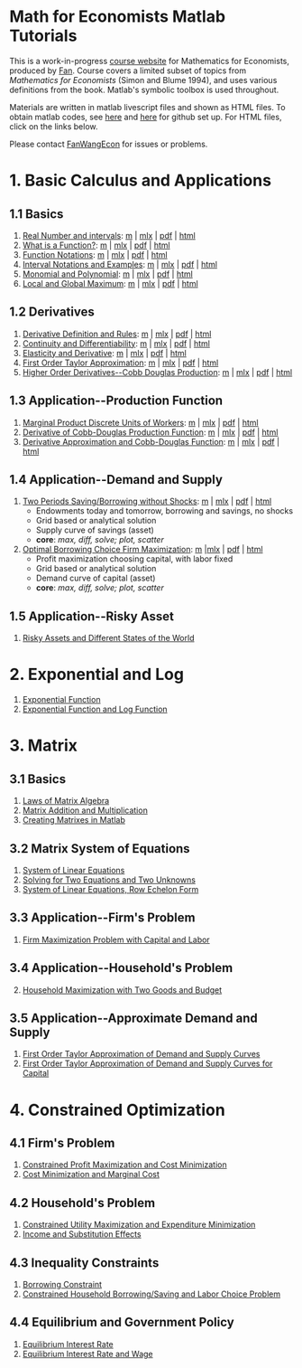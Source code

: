
# Math for Economists Matlab Tutorials

This is a work-in-progress [course website](https://fanwangecon.github.io/Math4Econ/) for Mathematics for Economists, produced by [Fan](https://fanwangecon.github.io/). Course covers a limited subset of topics from *Mathematics for Economists* (Simon and Blume 1994), and uses various definitions from the book. Matlab's symbolic toolbox is used throughout.

Materials are written in matlab livescript files and shown as HTML files. To obtain matlab codes, see [here](docs/gitsetup.md) and [here](docs/gitsetupown.md) for github set up. For HTML files, click on the links below.

Please contact [FanWangEcon](https://fanwangecon.github.io/) for issues or problems.

# 1. Basic Calculus and Applications

## 1.1 Basics

1. [Real Number and intervals](https://fanwangecon.github.io/Math4Econ/calconevar/realnumber.html): [m](https://github.com/FanWangEcon/Math4Econ/blob/master/calconevar/realnumber_m.m) \| [mlx](https://github.com/FanWangEcon/Math4Econ/blob/master/calconevar/realnumber.mlx) \| [pdf](https://github.com/FanWangEcon/Math4Econ/blob/master/calconevar/realnumber.pdf) \| [html](https://fanwangecon.github.io/Math4Econ/calconevar/realnumber.html)
2. [What is a Function?](https://fanwangecon.github.io/Math4Econ/calconevar/whatisfunction.html): [m](https://github.com/FanWangEcon/Math4Econ/blob/master/calconevar/realnumber_m.m) \| [mlx](https://github.com/FanWangEcon/Math4Econ/blob/master/calconevar/realnumber.mlx) \| [pdf](https://github.com/FanWangEcon/Math4Econ/blob/master/calconevar/realnumber.pdf) \| [html](https://fanwangecon.github.io/Math4Econ/calconevar/realnumber.html)
3. [Function Notations](https://fanwangecon.github.io/Math4Econ/calconevar/funcnotations.html): [m](https://github.com/FanWangEcon/Math4Econ/blob/master/calconevar/realnumber_m.m) \| [mlx](https://github.com/FanWangEcon/Math4Econ/blob/master/calconevar/realnumber.mlx) \| [pdf](https://github.com/FanWangEcon/Math4Econ/blob/master/calconevar/realnumber.pdf) \| [html](https://fanwangecon.github.io/Math4Econ/calconevar/realnumber.html)
4. [Interval Notations and Examples](https://fanwangecon.github.io/Math4Econ/calconevar/interval.html): [m](https://github.com/FanWangEcon/Math4Econ/blob/master/calconevar/realnumber_m.m) \| [mlx](https://github.com/FanWangEcon/Math4Econ/blob/master/calconevar/realnumber.mlx) \| [pdf](https://github.com/FanWangEcon/Math4Econ/blob/master/calconevar/realnumber.pdf) \| [html](https://fanwangecon.github.io/Math4Econ/calconevar/realnumber.html)
5. [Monomial and Polynomial](https://fanwangecon.github.io/Math4Econ/calconevar/polynomial.html): [m](https://github.com/FanWangEcon/Math4Econ/blob/master/calconevar/realnumber_m.m) \| [mlx](https://github.com/FanWangEcon/Math4Econ/blob/master/calconevar/realnumber.mlx) \| [pdf](https://github.com/FanWangEcon/Math4Econ/blob/master/calconevar/realnumber.pdf) \| [html](https://fanwangecon.github.io/Math4Econ/calconevar/realnumber.html)
6. [Local and Global Maximum](https://fanwangecon.github.io/Math4Econ/calconevar/localglobal.html): [m](https://github.com/FanWangEcon/Math4Econ/blob/master/calconevar/realnumber_m.m) \| [mlx](https://github.com/FanWangEcon/Math4Econ/blob/master/calconevar/realnumber.mlx) \| [pdf](https://github.com/FanWangEcon/Math4Econ/blob/master/calconevar/realnumber.pdf) \| [html](https://fanwangecon.github.io/Math4Econ/calconevar/realnumber.html)

## 1.2 Derivatives

1. [Derivative Definition and Rules](https://fanwangecon.github.io/Math4Econ/derivative/derivative_rules.html): [m](https://github.com/FanWangEcon/Math4Econ/blob/master/calconevar/realnumber_m.m) \| [mlx](https://github.com/FanWangEcon/Math4Econ/blob/master/calconevar/realnumber.mlx) \| [pdf](https://github.com/FanWangEcon/Math4Econ/blob/master/calconevar/realnumber.pdf) \| [html](https://fanwangecon.github.io/Math4Econ/calconevar/realnumber.html)
2. [Continuity and Differentiability](https://fanwangecon.github.io/Math4Econ/derivative/continuous_differentiable.html): [m](https://github.com/FanWangEcon/Math4Econ/blob/master/calconevar/realnumber_m.m) \| [mlx](https://github.com/FanWangEcon/Math4Econ/blob/master/calconevar/realnumber.mlx) \| [pdf](https://github.com/FanWangEcon/Math4Econ/blob/master/calconevar/realnumber.pdf) \| [html](https://fanwangecon.github.io/Math4Econ/calconevar/realnumber.html)
3. [Elasticity and Derivative](https://fanwangecon.github.io/Math4Econ/derivative/derivative_elasticity.html): [m](https://github.com/FanWangEcon/Math4Econ/blob/master/calconevar/realnumber_m.m) \| [mlx](https://github.com/FanWangEcon/Math4Econ/blob/master/calconevar/realnumber.mlx) \| [pdf](https://github.com/FanWangEcon/Math4Econ/blob/master/calconevar/realnumber.pdf) \| [html](https://fanwangecon.github.io/Math4Econ/calconevar/realnumber.html)
4. [First Order Taylor Approximation](https://fanwangecon.github.io/Math4Econ/derivative/derivative_MPL_first_order_taylor_approximation.html): [m](https://github.com/FanWangEcon/Math4Econ/blob/master/calconevar/realnumber_m.m) \| [mlx](https://github.com/FanWangEcon/Math4Econ/blob/master/calconevar/realnumber.mlx) \| [pdf](https://github.com/FanWangEcon/Math4Econ/blob/master/calconevar/realnumber.pdf) \| [html](https://fanwangecon.github.io/Math4Econ/calconevar/realnumber.html)
5. [Higher Order Derivatives--Cobb Douglas Production](https://fanwangecon.github.io/Math4Econ/derivative/second_derivative.html): [m](https://github.com/FanWangEcon/Math4Econ/blob/master/calconevar/realnumber_m.m) \| [mlx](https://github.com/FanWangEcon/Math4Econ/blob/master/calconevar/realnumber.mlx) \| [pdf](https://github.com/FanWangEcon/Math4Econ/blob/master/calconevar/realnumber.pdf) \| [html](https://fanwangecon.github.io/Math4Econ/calconevar/realnumber.html)

## 1.3 Application--Production Function

1. [Marginal Product Discrete Units of Workers](https://fanwangecon.github.io/Math4Econ/derivative_application/derivative_MPL_discrete_workers.html): [m](https://github.com/FanWangEcon/Math4Econ/blob/master/calconevar/realnumber_m.m) \| [mlx](https://github.com/FanWangEcon/Math4Econ/blob/master/calconevar/realnumber.mlx) \| [pdf](https://github.com/FanWangEcon/Math4Econ/blob/master/calconevar/realnumber.pdf) \| [html](https://fanwangecon.github.io/Math4Econ/calconevar/realnumber.html)
2. [Derivative of Cobb-Douglas Production Function](https://fanwangecon.github.io/Math4Econ/derivative_application/derivative_cobb_douglas.html): [m](https://github.com/FanWangEcon/Math4Econ/blob/master/calconevar/realnumber_m.m) \| [mlx](https://github.com/FanWangEcon/Math4Econ/blob/master/calconevar/realnumber.mlx) \| [pdf](https://github.com/FanWangEcon/Math4Econ/blob/master/calconevar/realnumber.pdf) \| [html](https://fanwangecon.github.io/Math4Econ/calconevar/realnumber.html)
3. [Derivative Approximation and Cobb-Douglas Function](https://fanwangecon.github.io/Math4Econ/derivative_application/derivative_hslope_cobb_douglas.html): [m](https://github.com/FanWangEcon/Math4Econ/blob/master/calconevar/realnumber_m.m) \| [mlx](https://github.com/FanWangEcon/Math4Econ/blob/master/calconevar/realnumber.mlx) \| [pdf](https://github.com/FanWangEcon/Math4Econ/blob/master/calconevar/realnumber.pdf) \| [html](https://fanwangecon.github.io/Math4Econ/calconevar/realnumber.html)

## 1.4 Application--Demand and Supply

1. [Two Periods Saving/Borrowing without Shocks](https://fanwangecon.github.io/Math4Econ/derivative_application/K_save_households.html): [m](https://github.com/FanWangEcon/Math4Econ/blob/master/derivative_application/K_save_households_m.m) \| [mlx](https://github.com/FanWangEcon/Math4Econ/blob/master/derivative_application/K_save_households.mlx) \| [pdf](https://github.com/FanWangEcon/Math4Econ/blob/master/derivative_application/K_save_households.pdf) \| [html](https://fanwangecon.github.io/Math4Econ/derivative_application/K_save_households.html)
    + Endowments today and tomorrow, borrowing and savings, no shocks
    + Grid based or analytical solution
    + Supply curve of savings (asset)
    + **core**: *max, diff, solve; plot, scatter*
2. [Optimal Borrowing Choice Firm Maximization](https://fanwangecon.github.io/Math4Econ/derivative_application/K_borrow_firm.html): [m](https://github.com/FanWangEcon/Math4Econ/blob/master/derivative_application/K_borrow_firm_m.m) \|[mlx](https://github.com/FanWangEcon/Math4Econ/blob/master/derivative_application/K_borrow_firm.mlx) \| [pdf](https://github.com/FanWangEcon/Math4Econ/blob/master/derivative_application/K_borrow_firm.pdf) \| [html](https://fanwangecon.github.io/Math4Econ/derivative_application/K_borrow_firm.html)
    + Profit maximization choosing capital, with labor fixed
    + Grid based or analytical solution
    + Demand curve of capital (asset)
    + **core**: *max, diff, solve; plot, scatter*

## 1.5 Application--Risky Asset

1. [Risky Assets and Different States of the World](nonlinear/RiskyAsset.html)

# 2. Exponential and Log

1. [Exponential Function](explog/exponential.html)
2. [Exponential Function and Log Function](explog/exolog.html)

# 3. Matrix

## 3.1 Basics

1. [Laws of Matrix Algebra](matrix_basics/matlab_define_matrix.html)
2. [Matrix Addition and Multiplication](matrix_basics/matrix_algebra_rules.html)
3. [Creating Matrixes in Matlab](matrix_basics/matrix_matlab.html)

## 3.2 Matrix System of Equations

1. [System of Linear Equations](matrix_system_of_equations/matrix_linear_equations.html)
2. [Solving for Two Equations and Two Unknowns](matrix_system_of_equations/matrix_linear_system_2.html)
3. [System of Linear Equations, Row Echelon Form](matrix_system_of_equations/matrix_row_echelon_form.html)

## 3.3 Application--Firm's Problem
1. [Firm Maximization Problem with Capital and Labor](matrix_application/KL_borrowhire_firm.html)

## 3.4 Application--Household's Problem
2. [Household Maximization with Two Goods and Budget](matrix_application/twogoods.html)

## 3.5 Application--Approximate Demand and Supply
1. [First Order Taylor Approximation of Demand and Supply Curves](matrix_application/demand_supply_taylor_approximate.html)
1. [First Order Taylor Approximation of Demand and Supply Curves for Capital](matrix_application/demand_supply_taylor_approximate_capital.html)


# 4. Constrained Optimization

## 4.1 Firm's Problem
1. [Constrained Profit Maximization and Cost Minimization](optimization_application/profit_maximize.html)
2. [Cost Minimization and Marginal Cost](optimization_application/profit_maximize_crs_profit.html)

## 4.2 Household's Problem
1. [Constrained Utility Maximization and Expenditure Minimization](optimization_application/household_c1_c2_constrained.html)
2. [Income and Substitution Effects](optimization_application/household_c1_c2_constrained_r_change.html)

## 4.3 Inequality Constraints
1. [Borrowing Constraint](optimization_application/household_borrow_constrained.html)
2. [Constrained Household Borrowing/Saving and Labor Choice Problem](optimization_application/household_asset_labor_constrained.html)

## 4.4 Equilibrium and Government Policy
1. [Equilibrium Interest Rate](equilibrium/equilibrium_constrainedborrow.html)
2. [Equilibrium Interest Rate and Wage](equilibrium/equilibrium_constrainedborrow_labor.html)

